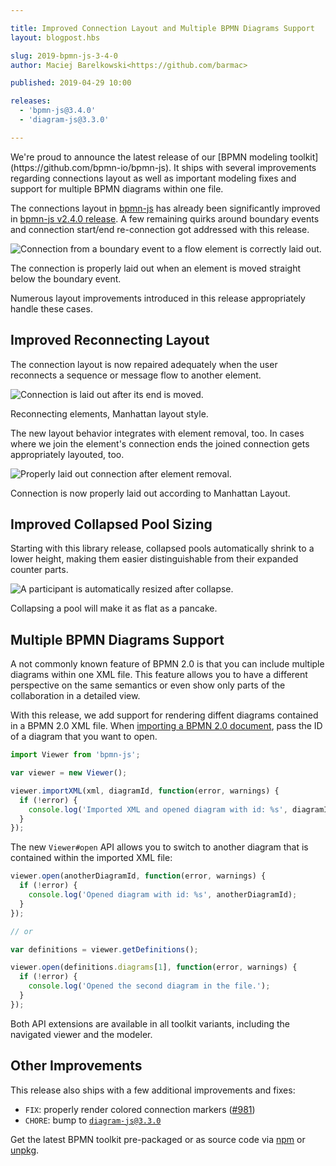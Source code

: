 ```yaml
---

title: Improved Connection Layout and Multiple BPMN Diagrams Support	
layout: blogpost.hbs

slug: 2019-bpmn-js-3-4-0
author: Maciej Barelkowski<https://github.com/barmac>

published: 2019-04-29 10:00

releases:
  - 'bpmn-js@3.4.0'
  - 'diagram-js@3.3.0'

---
```


<p class="introduction">
  We're proud to announce the latest release of our [BPMN modeling toolkit](https://github.com/bpmn-io/bpmn-js). It ships with several improvements regarding connections layout as well as important modeling fixes and support for multiple BPMN diagrams within one file.
</p>

<!-- continue -->

The connections layout in [bpmn-js](https://github.com/bpmn-io/bpmn-js) has already been significantly improved in [bpmn-js v2.4.0 release](https://bpmn.io/blog/posts/2018-bpmn-js-2-4-0.html). A few remaining quirks around boundary events and connection start/end re-connection got addressed with this release.

<div class="figure">
  <img src="{{ assets }}/attachments/blog/2019/002-boundary-layout.gif" alt="Connection from a boundary event to a flow element is correctly laid out.">
  <p class="caption">
    The connection is properly laid out when an element is moved straight below the boundary event.
  </p>
</div>

Numerous layout improvements introduced in this release appropriately handle these cases.

## Improved Reconnecting Layout

The connection layout is now repaired adequately when the user reconnects a sequence or message flow to another element.

<div class="figure">
  <img src="{{ assets }}/attachments/blog/2019/002-reconnect-end-layout.gif" alt="Connection is laid out after its end is moved.">
  <p class="caption">
    Reconnecting elements, Manhattan layout style.
  </p>
</div>

The new layout behavior integrates with element removal, too. In cases where we join the element's connection ends the joined connection gets appropriately layouted, too.

<div class="figure">
  <img src="{{ assets }}/attachments/blog/2019/002-boundary-removal.gif" alt="Properly laid out connection after element removal.">
  <p class="caption">
    Connection is now properly laid out according to Manhattan Layout.
  </p>
</div>

## Improved Collapsed Pool Sizing

Starting with this library release, collapsed pools automatically shrink to a lower height, making them easier distinguishable from their expanded counter parts.

<div class="figure">
  <img src="{{ assets }}/attachments/blog/2019/002-participant-collapse.gif" alt="A participant is automatically resized after collapse.">
  <p class="caption">
    Collapsing a pool will make it as flat as a pancake.
  </p>
</div>

## Multiple BPMN Diagrams Support

A not commonly known feature of BPMN 2.0 is that you can include multiple diagrams within one XML file. This feature allows you to have a different perspective on the same semantics or even show only parts of the collaboration in a detailed view.

With this release, we add support for rendering diffent diagrams contained in a BPMN 2.0 XML file. When [importing a BPMN 2.0 document](https://github.com/bpmn-io/bpmn-js/blob/v3.4.0/lib/Viewer.js#L179), pass the ID of a diagram that you want to open.

```javascript
import Viewer from 'bpmn-js';

var viewer = new Viewer();

viewer.importXML(xml, diagramId, function(error, warnings) {
  if (!error) {
    console.log('Imported XML and opened diagram with id: %s', diagramId);
  }
});
```

The new `Viewer#open` API allows you to switch to another diagram that is contained within the imported XML file:

```javascript
viewer.open(anotherDiagramId, function(error, warnings) {
  if (!error) {
    console.log('Opened diagram with id: %s', anotherDiagramId);
  }
});

// or

var definitions = viewer.getDefinitions();

viewer.open(definitions.diagrams[1], function(error, warnings) {
  if (!error) {
    console.log('Opened the second diagram in the file.');
  }
});
```

Both API extensions are available in all toolkit variants, including the navigated viewer and the modeler.

## Other Improvements

This release also ships with a few additional improvements and fixes:

* `FIX`: properly render colored connection markers ([#981](https://github.com/bpmn-io/bpmn-js/issues/981))
* `CHORE`: bump to [`diagram-js@3.3.0`](https://github.com/bpmn-io/diagram-js/blob/master/CHANGELOG.md#330)


Get the latest BPMN toolkit pre-packaged or as source code via [npm](https://www.npmjs.com/package/bpmn-js) or [unpkg](https://unpkg.com/bpmn-js/).
